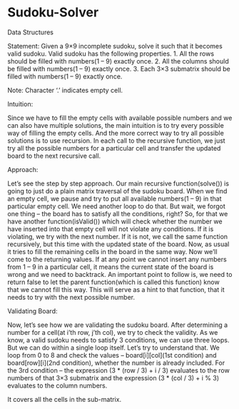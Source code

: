 # Sudoku-Solver
Data Structures

Statement:
Given a 9×9 incomplete sudoku, solve it such that it becomes valid sudoku. Valid sudoku has the following properties.
      1. All the rows should be filled with numbers(1 – 9) exactly once.
      2. All the columns should be filled with numbers(1 – 9) exactly once.
      3. Each 3×3 submatrix should be filled with numbers(1 – 9) exactly once.

Note: Character ‘.’ indicates empty cell.

Intuition:

Since we have to fill the empty cells with available possible numbers and we can also have multiple solutions, the main intuition is to try every possible way of filling the empty cells. And the more correct way to try all possible solutions is to use recursion. In each call to the recursive function, we just try all the possible numbers for a particular cell and transfer the updated board to the next recursive call.

Approach:

Let’s see the step by step approach. Our main recursive function(solve()) is going to just do a plain matrix traversal of the sudoku board. When we find an empty cell, we pause and try to put all available numbers(1 – 9) in that particular empty cell.
We need another loop to do that. But wait, we forgot one thing – the board has to satisfy all the conditions, right? So, for that we have another function(isValid()) which will check whether the number we have inserted into that empty cell will not violate any conditions.
If it is violating, we try with the next number. If it is not, we call the same function recursively, but this time with the updated state of the board. Now, as usual it tries to fill the remaining cells in the board in the same way.
Now we’ll come to the returning values. If at any point we cannot insert any numbers from 1 – 9 in a particular cell, it means the current state of the board is wrong and we need to backtrack. An important point to follow is, we need to return false to let the parent function(which is called this function) know that we cannot fill this way. This will serve as a hint to that function, that it needs to try with the next possible number.

Validating Board:

Now, let’s see how we are validating the sudoku board. After determining a number for a cell(at i’th row, j’th col), we try to check the validity. As we know, a valid sudoku needs to satisfy 3 conditions, we can use three loops. But we can do within a single loop itself. Let’s try to understand that.
We loop from 0 to 8 and check the values – board[i][col](1st condition) and board[row][i](2nd condition), whether the number is already included. For the 3rd condition – the expression (3 * (row / 3) + i / 3) evaluates to the row numbers of that 3×3 submatrix and the expression (3 * (col / 3) + i % 3) evaluates to the column numbers.

It covers all the cells in the sub-matrix.
